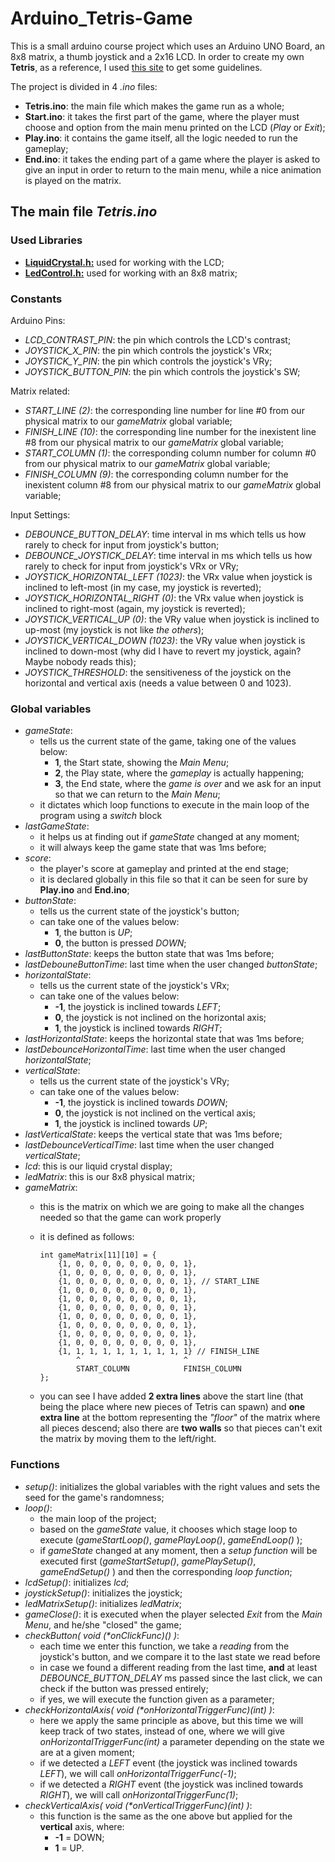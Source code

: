# Arduino_Tetris-Game
This is a small arduino course project which uses an Arduino UNO Board, an 8x8 matrix, a thumb joystick and a 2x16 LCD. In order to create my own **Tetris**, as a reference, I used [this site][Tetris Wiki] to get some guidelines.

The project is divided in 4 _.ino_ files:
* **Tetris.ino**: the main file which makes the game run as a whole;
* **Start.ino**: it takes the first part of the game, where the player must choose and option from the main menu printed on the LCD (_Play_ or _Exit_);
* **Play.ino**: it contains the game itself, all the logic needed to run the gameplay;
* **End.ino**: it takes the ending part of a game where the player is asked to give an input in order to return to the main menu, while a nice animation is played on the matrix.

## The main file _Tetris.ino_

### Used Libraries
* [**LiquidCrystal.h:**][LCD Library] used for working with the LCD;
* [**LedControl.h:**][LedControl Library] used for working with an 8x8 matrix;

### Constants
Arduino Pins:
* _LCD_CONTRAST_PIN_: the pin which controls the LCD's contrast;
* _JOYSTICK_X_PIN_: the pin which controls the joystick's VRx;
* _JOYSTICK_Y_PIN_: the pin which controls the joystick's VRy;
* _JOYSTICK_BUTTON_PIN_: the pin which controls the joystick's SW;  

Matrix related:
* _START_LINE (2)_: the corresponding line number for line #0 from our physical matrix to our _gameMatrix_ global variable;
* _FINISH_LINE (10)_: the corresponding line number for the inexistent line #8 from our physical matrix to our _gameMatrix_ global variable;
* _START_COLUMN (1)_: the corresponding column number for column #0 from our physical matrix to our _gameMatrix_ global variable;
* _FINISH_COLUMN (9)_: the corresponding column number for the inexistent column #8 from our physical matrix to our _gameMatrix_ global variable;

Input Settings:
* _DEBOUNCE_BUTTON_DELAY_: time interval in ms which tells us how rarely to check for input from joystick's button;
* _DEBOUNCE_JOYSTICK_DELAY_: time interval in ms which tells us how rarely to check for input from joystick's VRx or VRy;
* _JOYSTICK_HORIZONTAL_LEFT (1023)_: the VRx value when joystick is inclined to left-most (in my case, my joystick is reverted);
* _JOYSTICK_HORIZONTAL_RIGHT (0)_: the VRx value when joystick is inclined to right-most (again, my joystick is reverted);
* _JOYSTICK_VERTICAL_UP (0)_: the VRy value when joystick is inclined to up-most (my joystick is not like _the others_);
* _JOYSTICK_VERTICAL_DOWN (1023)_: the VRy value when joystick is inclined to down-most (why did I have to revert my joystick, again? Maybe nobody reads this);
* _JOYSTICK_THRESHOLD_: the sensitiveness of the joystick on the horizontal and vertical axis (needs a value between 0 and 1023).

### Global variables
* _gameState_: 
  * tells us the current state of the game, taking one of the values below:
    * **1**, the Start state, showing the _Main Menu_;
    * **2**, the Play state, where the _gameplay_ is actually happening;
    * **3**, the End state, where the _game is over_ and we ask for an input so that we can return to the _Main Menu_;
  * it dictates which loop functions to execute in the main loop of the program using a _switch_ block
* _lastGameState_:
  * it helps us at finding out if _gameState_ changed at any moment;
  * it will always keep the game state that was 1ms before;
* _score_:
  * the player's score at gameplay and printed at the end stage;
  * it is declared globally in this file so that it can be seen for sure by **Play.ino** and **End.ino**;
* _buttonState_:
  * tells us the current state of the joystick's button;
  * can take one of the values below:
    * **1**, the button is _UP_;
    * **0**, the button is pressed _DOWN_;
* _lastButtonState_: keeps the button state that was 1ms before;
* _lastDebouneButtonTime_: last time when the user changed _buttonState_;
* _horizontalState_:
  * tells us the current state of the joystick's VRx;
  * can take one of the values below:
    * **-1**, the joystick is inclined towards _LEFT_;
    * **0**, the joystick is not inclined on the horizontal axis;
    * **1**, the joystick is inclined towards _RIGHT_;
* _lastHorizontalState_: keeps the horizontal state that was 1ms before;
* _lastDebounceHorizontalTime_: last time when the user changed _horizontalState_;
* _verticalState_:
  * tells us the current state of the joystick's VRy;
  * can take one of the values below:
    * **-1**, the joystick is inclined towards _DOWN_;
    * **0**, the joystick is not inclined on the vertical axis;
    * **1**, the joystick is inclined towards _UP_;
* _lastVerticalState_: keeps the vertical state that was 1ms before;
* _lastDebounceVerticalTime_: last time when the user changed _verticalState_;
* _lcd_: this is our liquid crystal display;
* _ledMatrix_: this is our 8x8 physical matrix;
* _gameMatrix_: 
  * this is the matrix on which we are going to make all the changes needed so that the game can work properly
  * it is defined as follows:

        int gameMatrix[11][10] = {
            {1, 0, 0, 0, 0, 0, 0, 0, 0, 1},
            {1, 0, 0, 0, 0, 0, 0, 0, 0, 1},
            {1, 0, 0, 0, 0, 0, 0, 0, 0, 1}, // START_LINE
            {1, 0, 0, 0, 0, 0, 0, 0, 0, 1},	
            {1, 0, 0, 0, 0, 0, 0, 0, 0, 1},
            {1, 0, 0, 0, 0, 0, 0, 0, 0, 1},
            {1, 0, 0, 0, 0, 0, 0, 0, 0, 1},
            {1, 0, 0, 0, 0, 0, 0, 0, 0, 1},
            {1, 0, 0, 0, 0, 0, 0, 0, 0, 1},
            {1, 0, 0, 0, 0, 0, 0, 0, 0, 1},
            {1, 1, 1, 1, 1, 1, 1, 1, 1, 1} // FINISH_LINE
                ^                       ^
                START_COLUMN            FINISH_COLUMN
        };
  * you can see I have added **2 extra lines** above the start line (that being the place where new pieces of Tetris can spawn) and **one extra line** at the bottom representing the _"floor"_ of the matrix where all pieces descend; also there are **two walls** so that pieces can't exit the matrix by moving them to the left/right.

### Functions

* _setup()_: initializes the global variables with the right values and sets the seed for the game's randomness;
* _loop()_:
  * the main loop of the project;
  * based on the _gameState_ value, it chooses which stage loop to execute (_gameStartLoop()_, _gamePlayLoop()_, _gameEndLoop()_ );
  * if _gameState_ changed at any moment, then a _setup function_ will be executed first (_gameStartSetup()_, _gamePlaySetup()_, _gameEndSetup()_ ) and then the corresponding _loop function_;
* _lcdSetup()_: initializes _lcd_;
* _joystickSetup()_: initializes the joystick;
* _ledMatrixSetup()_: initializes _ledMatrix_;
* _gameClose()_: it is executed when the player selected _Exit_ from the _Main Menu_, and he/she "closed" the game;
* _checkButton( void (*onClickFunc)() )_:
  * each time we enter this function, we take a _reading_ from the joystick's button, and we compare it to the last state we read before
  * in case we found a different reading from the last time, **and** at least _DEBOUNCE_BUTTON_DELAY_ ms passed since the last click, we can check if the button was pressed entirely;
  * if yes, we will execute the function given as a parameter;
* _checkHorizontalAxis( void (*onHorizontalTriggerFunc)(int) )_:
  * here we apply the same principle as above, but this time we will keep track of two states, instead of one, where we will give _onHorizontalTriggerFunc(int)_ a parameter depending on the state we are at a given moment;
  * if we detected a _LEFT_ event (the joystick was inclined towards _LEFT_), we will call _onHorizontalTriggerFunc(-1)_;
  * if we detected a _RIGHT_ event (the joystick was inclined towards _RIGHT_), we will call _onHorizontalTriggerFunc(1)_;
* _checkVerticalAxis( void (*onVerticalTriggerFunc)(int) )_:
  * this function is the same as the one above but applied for the **vertical** axis, where:
    * **-1** = DOWN;
    * **1** = UP.
  
        
[Tetris Wiki]: <http://tetris.wikia.com/wiki/SRS>
[LedControl Library]: https://github.com/wayoda/LedControl
[LCD Library]: https://www.arduinolibraries.info/libraries/liquid-crystal